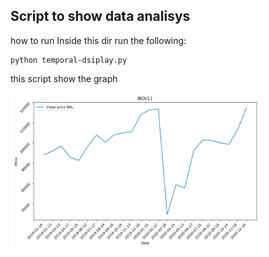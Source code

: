 ## Script to show data analisys

how to run
Inside this dir run the following:

````
python temporal-dsiplay.py
````

this script show the graph

<img align="center" width="400px" height="250px" src="https://raw.githubusercontent.com/asreal089/si-data-visualization/main/activity/Figure_1.png"/>